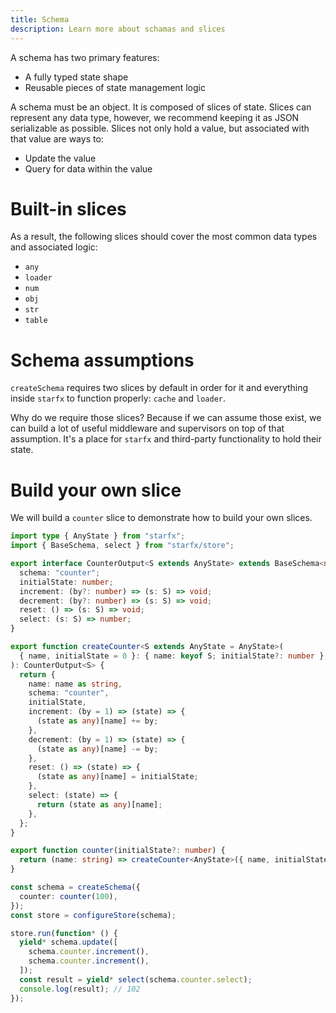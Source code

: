 ```yaml
---
title: Schema
description: Learn more about schamas and slices
---
```


A schema has two primary features:

- A fully typed state shape
- Reusable pieces of state management logic

A schema must be an object. It is composed of slices of state. Slices can
represent any data type, however, we recommend keeping it as JSON serializable
as possible. Slices not only hold a value, but associated with that value are
ways to:

- Update the value
- Query for data within the value

# Built-in slices

As a result, the following slices should cover the most common data types and
associated logic:

- `any`
- `loader`
- `num`
- `obj`
- `str`
- `table`

# Schema assumptions

`createSchema` requires two slices by default in order for it and everything
inside `starfx` to function properly: `cache` and `loader`.

Why do we require those slices? Because if we can assume those exist, we can
build a lot of useful middleware and supervisors on top of that assumption. It's
a place for `starfx` and third-party functionality to hold their state.

# Build your own slice

We will build a `counter` slice to demonstrate how to build your own slices.

```ts
import type { AnyState } from "starfx";
import { BaseSchema, select } from "starfx/store";

export interface CounterOutput<S extends AnyState> extends BaseSchema<number> {
  schema: "counter";
  initialState: number;
  increment: (by?: number) => (s: S) => void;
  decrement: (by?: number) => (s: S) => void;
  reset: () => (s: S) => void;
  select: (s: S) => number;
}

export function createCounter<S extends AnyState = AnyState>(
  { name, initialState = 0 }: { name: keyof S; initialState?: number },
): CounterOutput<S> {
  return {
    name: name as string,
    schema: "counter",
    initialState,
    increment: (by = 1) => (state) => {
      (state as any)[name] += by;
    },
    decrement: (by = 1) => (state) => {
      (state as any)[name] -= by;
    },
    reset: () => (state) => {
      (state as any)[name] = initialState;
    },
    select: (state) => {
      return (state as any)[name];
    },
  };
}

export function counter(initialState?: number) {
  return (name: string) => createCounter<AnyState>({ name, initialState });
}

const schema = createSchema({
  counter: counter(100),
});
const store = configureStore(schema);

store.run(function* () {
  yield* schema.update([
    schema.counter.increment(),
    schema.counter.increment(),
  ]);
  const result = yield* select(schema.counter.select);
  console.log(result); // 102
});
```
